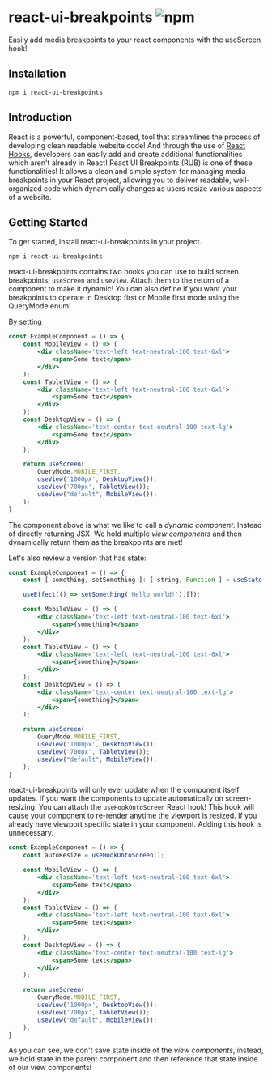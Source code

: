 # react-ui-breakpoints ![npm](https://badgen.net/npm/v/react-ui-breakpoints)
Easily add media breakpoints to your react components with the useScreen hook!

## Installation
```
npm i react-ui-breakpoints
```

## Introduction
React is a powerful, component-based, tool that streamlines the process of developing clean readable website code! And through the use of [React Hooks][1], developers can easily add and create additional functionalities which aren't already in React! React UI Breakpoints (RUB) is one of these functionalities! It allows a clean and simple system for managing media breakpoints in your React project, allowing you to deliver readable, well-organized code which dynamically changes as users resize various aspects of a website.

## Getting Started
To get started, install react-ui-breakpoints in your project.

```
npm i react-ui-breakpoints
```

react-ui-breakpoints contains two hooks you can use to build screen breakpoints; `useScreen` and `useView`. Attach them to the return of a component to make it dynamic!
You can also define if you want your breakpoints to operate in Desktop first or Mobile first mode using the QueryMode enum!

By setting 
```jsx
const ExampleComponent = () => {
    const MobileView = () => (
        <div className='text-left text-neutral-100 text-6xl'>
            <span>Some text</span>
        </div>
    );
    const TabletView = () => (
        <div className='text-left text-neutral-100 text-6xl'>
            <span>Some text</span>
        </div>
    );
    const DesktopView = () => (
        <div className='text-center text-neutral-100 text-lg'>
            <span>Some text</span>
        </div>
    );

    return useScreen(
        QueryMode.MOBILE_FIRST,
        useView('1000px', DesktopView());
        useView('700px', TabletView());
        useView("default", MobileView());
    );
}
```
The component above is what we like to call a *dynamic component*. Instead of directly returning JSX. We hold multiple *view components* and then dynamically return them as the breakpoints are met!

Let's also review a version that has state:
```jsx
const ExampleComponent = () => {
    const [ something, setSomething ]: [ string, Function ] = useState('');

    useEffect(() => setSomething('Hello world!'),[]);

    const MobileView = () => (
        <div className='text-left text-neutral-100 text-6xl'>
            <span>{something}</span>
        </div>
    );
    const TabletView = () => (
        <div className='text-left text-neutral-100 text-6xl'>
            <span>{something}</span>
        </div>
    );
    const DesktopView = () => (
        <div className='text-center text-neutral-100 text-lg'>
            <span>{something}</span>
        </div>
    );

    return useScreen(
        QueryMode.MOBILE_FIRST,
        useView('1000px', DesktopView());
        useView('700px', TabletView());
        useView("default", MobileView());
    );
}
```

react-ui-breakpoints will only ever update when the component itself updates. If you want the components to update automatically on screen-resizing. You can attach the `useHookOntoScreen` React hook!
This hook will cause your component to re-render anytime the viewport is resized.
If you already have viewport specific state in your component. Adding this hook is unnecessary.
```jsx
const ExampleComponent = () => {
    const autoResize = useHookOntoScreen();

    const MobileView = () => (
        <div className='text-left text-neutral-100 text-6xl'>
            <span>Some text</span>
        </div>
    );
    const TabletView = () => (
        <div className='text-left text-neutral-100 text-6xl'>
            <span>Some text</span>
        </div>
    );
    const DesktopView = () => (
        <div className='text-center text-neutral-100 text-lg'>
            <span>Some text</span>
        </div>
    );

    return useScreen(
        QueryMode.MOBILE_FIRST,
        useView('1000px', DesktopView());
        useView('700px', TabletView());
        useView("default", MobileView());
    );
}
```


As you can see, we don't save state inside of the *view components*, instead, we hold state in the parent component and then reference that state inside of our view components!

[1]: https://reactjs.org/docs/hooks-reference.html
